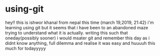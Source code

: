 # using-git
hey!! this is ishwor khanal from nepal
this time (march 19,2019, 21:42) i'm learning using git
but it seems that i have been to an abandoned maze 
trying to understand what it is actually. writing this such that oneday(possibly sooner)
i would msater git and remember this day as i didnt know anything, full dilemma and realise it was easy and huuuuh this much for 
todayyyyy
